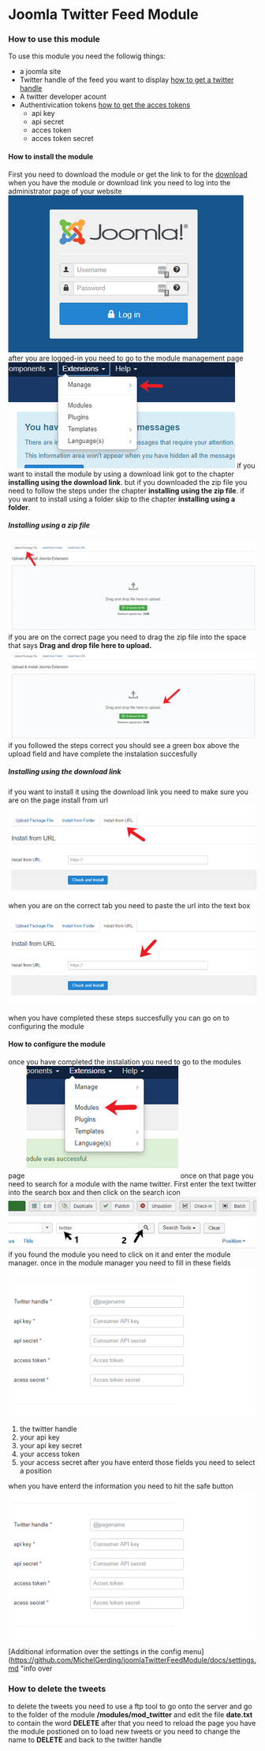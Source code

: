 # Joomla Twitter Feed Module
### How to use this module
To use this module you need the followig things:
- a joomla site
- Twitter handle of the feed you want to display [how to get a twitter handle](# "how to get a twitter handle")
- A twitter developer acount
- Authentivication tokens [how to get the acces tokens](# "how to get the acces tokens")
    - api key
    - api secret
    - acces token
    - acces token secret


#### How to install the module
 First you need to download the module or get the link to for the [download](#download "Download link") when you have the module or download link you need to log into the administrator page of your website 
 ![Log in to the administrator page](https://github.com/MichelGerding/joomlaTwitterFeedModule/blob/master/images/image_login.png "Log in to the administrator page")
 after you are logged-in you need to go to the module management page
 ![Go to the module controll page](https://github.com/MichelGerding/joomlaTwitterFeedModule/blob/master/images/image_install_1.png "Go to the module manager")
 if you want to install the module by using a download link got to the chapter **installing using the download link**.
 but if you downloaded the zip file you need to follow the steps under the chapter **installing using the zip file**.
 if you want to install using a folder skip to the chapter **installing using a folder**.
 ##### Installing using a zip file
 ![Go to the upload package tab](https://github.com/MichelGerding/joomlaTwitterFeedModule/blob/master/images/image_install_3.png "Go to the upload package tab")
 if you are on the correct page you need to drag the zip file into the space that says **Drag and drop file here to upload.**
  ![upload the file](https://github.com/MichelGerding/joomlaTwitterFeedModule/blob/master/images/image_install_2.png "drag the folder into the upload field")
if you followed the steps correct you should see a green box above the upload field and have complete the instalation succesfully
##### Installing using the download link
if you want to install it using the download link you need to make sure you are on the page install from url
![Go to the install from link tab](https://github.com/MichelGerding/joomlaTwitterFeedModule/blob/master/images/image_install_4.png "Got to the install from link tab")
when you are on the correct tab you need to paste the url into the text box
![Insert link into textbox](https://github.com/MichelGerding/joomlaTwitterFeedModule/blob/master/images/image_install_5.png "Insert link into textbox")


when you have completed these steps succesfully you can go on to configuring the module
#### How to configure the module
once you have completed the instalation you need to go to the modules page
![Got to the modules page](https://github.com/MichelGerding/joomlaTwitterFeedModule/blob/master/images/config_1.png "Go to the modules page")
once on that page you need to search for a module with the name twitter. First enter the text twitter into the search box and then click on the search icon
![Search for the module twitter](https://github.com/MichelGerding/joomlaTwitterFeedModule/blob/master/images/config_2.png "Search for the module twitter")
if you found the module you need to click on it and enter the module manager. once in the module manager you need to fill in these fields 
![Fill in the fields](https://github.com/MichelGerding/joomlaTwitterFeedModule/blob/master/images/config_3.png "Fill in the fields")
1. the twitter handle
2. your api key
3. your api key secret
4. your access token
5. your access secret
after you have enterd those fields you need to select a position 

when you have enterd the information you need to hit the safe button 
![Save the config](https://github.com/MichelGerding/joomlaTwitterFeedModule/blob/master/images/config_3.png "Save the config")

[Additional information over the settings in the config menu](https://github.com/MichelGerding/joomlaTwitterFeedModule/docs/settings.md "info over 

### How to delete the tweets
to delete the tweets you need to use a ftp tool to go onto the server and go to the folder of the module **/modules/mod_twitter** and edit the file **date.txt** to contain the word **DELETE** after that you need to reload the page you have the module postioned on to load new tweets or you need to change the name to **DELETE** and back to the twitter handle









